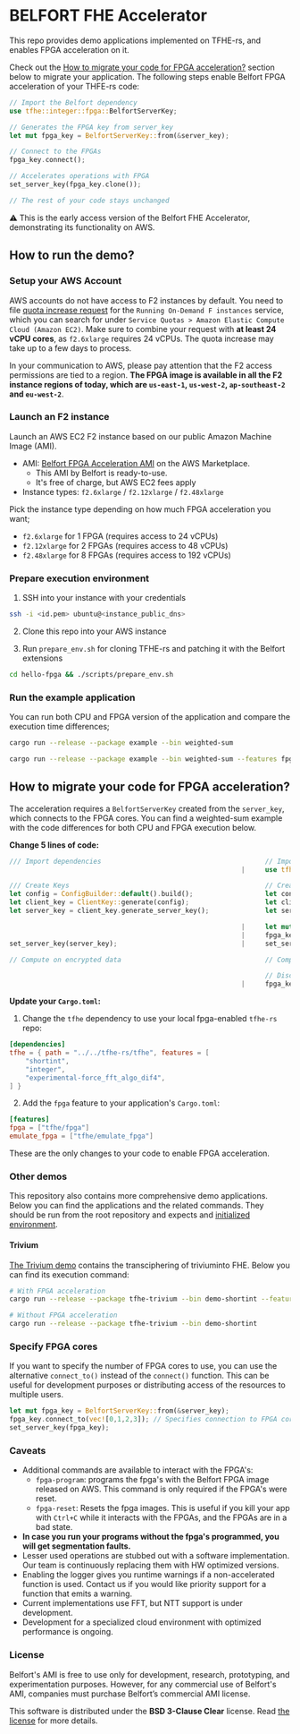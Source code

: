 # BELFORT FHE Accelerator

This repo provides demo applications implemented on TFHE-rs, and enables FPGA acceleration on it.

Check out the [How to migrate your code for FPGA acceleration?](#how-to-migrate-your-code-for-fpga-acceleration) section below to migrate your application. The following steps enable Belfort FPGA acceleration of your THFE-rs code:

```Rust
// Import the Belfort dependency
use tfhe::integer::fpga::BelfortServerKey;

// Generates the FPGA key from server_key
let mut fpga_key = BelfortServerKey::from(&server_key);

// Connect to the FPGAs
fpga_key.connect();

// Accelerates operations with FPGA
set_server_key(fpga_key.clone());

// The rest of your code stays unchanged
```

:warning: This is the early access version of the Belfort FHE Accelerator, demonstrating its functionality on AWS.

## How to run the demo?

### Setup your AWS Account

AWS accounts do not have access to F2 instances by default. You need to file [quota increase request](https://aws.amazon.com/getting-started/hands-on/request-service-quota-increase/) for the `Running On-Demand F instances` service, which you can search for under `Service Quotas > Amazon Elastic Compute Cloud (Amazon EC2)`. Make sure to combine your request with **at least 24 vCPU cores**, as `f2.6xlarge` requires 24 vCPUs. The quota increase may take up to a few days to process.

In your communication to AWS, please pay attention that the F2 access permissions are tied to a region. **The FPGA image is available in all the F2 instance regions of today, which are `us-east-1`, `us-west-2`, `ap-southeast-2` and `eu-west-2`**.

### Launch an F2 instance

Launch an AWS EC2 F2 instance based on our public Amazon Machine Image (AMI).

- AMI: [Belfort FPGA Acceleration AMI](https://aws.amazon.com/marketplace/pp/prodview-imfiyzy7svjgu) on the AWS Marketplace.
  - This AMI by Belfort is ready-to-use.
  - It's free of charge, but AWS EC2 fees apply
- Instance types: `f2.6xlarge` / `f2.12xlarge` / `f2.48xlarge`

Pick the instance type depending on how much FPGA acceleration you want;
  - `f2.6xlarge` for 1 FPGA (requires access to 24 vCPUs)
  - `f2.12xlarge` for 2 FPGAs (requires access to 48 vCPUs)
  - `f2.48xlarge` for 8 FPGAs (requires access to 192 vCPUs)

### Prepare execution environment

1. SSH into your instance with your credentials

```bash
ssh -i <id.pem> ubuntu@<instance_public_dns>
```

2. Clone this repo into your AWS instance

3. Run `prepare_env.sh` for cloning TFHE-rs and patching it with the Belfort extensions

```bash
cd hello-fpga && ./scripts/prepare_env.sh
```

### Run the example application

You can run both CPU and FPGA version of the application and compare the execution time differences;

```bash
cargo run --release --package example --bin weighted-sum
```

```bash
cargo run --release --package example --bin weighted-sum --features fpga
```

## How to migrate your code for FPGA acceleration?

The acceleration requires a `BelfortServerKey` created from the `server_key`, which connects to the FPGA cores. You can find a weighted-sum example with the code differences for both CPU and FPGA execution below.

**Change 5 lines of code:**

```Rust   
/// Import dependencies                                         // Import dependencies
                                                          |     use tfhe::integer::fpga::BelfortServerKey;

/// Create Keys                                                 // Create Keys
let config = ConfigBuilder::default().build();                  let config = ConfigBuilder::default().build();
let client_key = ClientKey::generate(config);                   let client_key = ClientKey::generate(config);
let server_key = client_key.generate_server_key();              let server_key = client_key.generate_server_key();

                                                          |     let mut fpga_key = BelfortServerKey::from(&server_key);
                                                          |     fpga_key.connect();
set_server_key(server_key);                               |     set_server_key(fpga_key.clone());

// Compute on encrypted data                                    // Compute on encrypted data

                                                                // Disconnect from FPGA
                                                          |     fpga_key.disconnect();
```

**Update your `Cargo.toml`:**

1. Change the `tfhe` dependency to use your local fpga-enabled `tfhe-rs` repo:

```toml
[dependencies]
tfhe = { path = "../../tfhe-rs/tfhe", features = [
    "shortint",
    "integer",
    "experimental-force_fft_algo_dif4",
] }
```

2. Add the `fpga` feature to your application's `Cargo.toml`:

```toml
[features]
fpga = ["tfhe/fpga"]
emulate_fpga = ["tfhe/emulate_fpga"]
```

These are the only changes to your code to enable FPGA acceleration.

### Other demos

This repository also contains more comprehensive demo applications. Below you can find the applications and the related commands. They should be run from the root repository and expects and [initialized environment](#prepare-execution-environment).

#### Trivium

[The Trivium demo](/apps/trivium/README.md) contains the transciphering of triviuminto FHE. Below you can find its execution command:

```bash
# With FPGA acceleration
cargo run --release --package tfhe-trivium --bin demo-shortint --features fpga

# Without FPGA acceleration
cargo run --release --package tfhe-trivium --bin demo-shortint
```

### Specify FPGA cores

If you want to specify the number of FPGA cores to use, you can use the alternative `connect_to()` instead of the `connect()` function.
This can be useful for development purposes or distributing access of the resources to multiple users. 

```Rust
let mut fpga_key = BelfortServerKey::from(&server_key);
fpga_key.connect_to(vec![0,1,2,3]); // Specifies connection to FPGA cores with indices 0,1,2 and 3
set_server_key(fpga_key);
```

### Caveats

- Additional commands are available to interact with the FPGA's:
  - `fpga-program`: programs the fpga's with the Belfort FPGA image released on AWS.
                    This command is only required if the FPGA's were reset.
  - `fpga-reset`:   Resets the fpga images. This is useful if you kill your app with `Ctrl+C` while it interacts with the FPGAs,
                    and the FPGAs are in a bad state.
- **In case you run your programs without the fpga's programmed, you will get segmentation faults.**
- Lesser used operations are stubbed out with a software implementation. Our team is continuously replacing them with HW optimized versions.
- Enabling the logger gives you runtime warnings if a non-accelerated function is used. Contact us if you would like priority support for a function that emits a warning.
- Current implementations use FFT, but NTT support is under development.
- Development for a specialized cloud environment with optimized performance is ongoing.

### License

Belfort's AMI is free to use only for development, research, prototyping, and experimentation purposes. However, for any commercial use of Belfort's AMI, companies must purchase Belfort’s commercial AMI license.

This software is distributed under the **BSD 3-Clause Clear** license. Read [the license](LICENSE) for more details.
